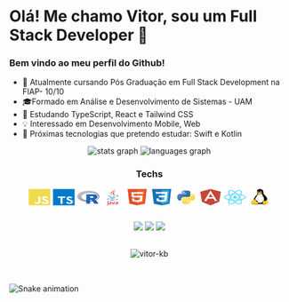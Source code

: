 # Olá! Me chamo Vitor, sou um Full Stack Developer 👋
<div>
<h3>Bem vindo ao meu perfil do Github!</h3>
</div>

- 🔭 Atualmente cursando Pós Graduação em Full Stack Development na FIAP- 10/10
- 🎓Formado em Análise e Desenvolvimento de Sistemas - UAM
- 🌱 Estudando TypeScript, React e Tailwind CSS
- 💡 Interessado em Desenvolvimento Mobile, Web
- 🎯 Próximas tecnologias que pretendo estudar: Swift e Kotlin


<div align="center">
  <img src="https://github-readme-stats.vercel.app/api?username=vitor-kb&hide_title=false&hide_rank=false&show_icons=true&include_all_commits=true&count_private=true&disable_animations=false&theme=dracula&locale=en&hide_border=false" height="150" alt="stats graph"  />
  <img src="https://github-readme-stats.vercel.app/api/top-langs?username=vitor-kb&locale=en&hide_title=false&layout=compact&card_width=320&langs_count=5&theme=dracula&hide_border=false" height="150" alt="languages graph"  />
</div>

  <div align="center">
  <h3>Techs</h3>
  <img align="center" alt="Vitor-Js" height="30" width="40" src="https://raw.githubusercontent.com/devicons/devicon/master/icons/javascript/javascript-plain.svg">
  <img align="center" alt="Vitor-TypeScript" height="30" width="40" src="https://raw.githubusercontent.com/devicons/devicon/master/icons/typescript/typescript-original.svg">
  <img align="center" alt="Vitor-R" height="30" width="40" src="https://raw.githubusercontent.com/devicons/devicon/master/icons/r/r-original.svg">
  <img align="center" alt="Vitor-Java" height="30" width="40" src="https://raw.githubusercontent.com/devicons/devicon/master/icons/java/java-original-wordmark.svg">
  <img align="center" alt="Vitor-HTML" height="30" width="40" src="https://raw.githubusercontent.com/devicons/devicon/master/icons/html5/html5-original.svg">
  <img align="center" alt="Vitor-CSS" height="30" width="40" src="https://raw.githubusercontent.com/devicons/devicon/master/icons/css3/css3-original.svg">
  <img align="center" alt="Vitor-Python" height="30" width="40" src="https://raw.githubusercontent.com/devicons/devicon/master/icons/python/python-original.svg">
  <img align="center" alt="Vitor-Angular" height="30" width="40" src="https://raw.githubusercontent.com/devicons/devicon/master/icons/angularjs/angularjs-plain.svg">
  <img align="center" alt="Vitor-React" height="30" width="40" src="https://raw.githubusercontent.com/devicons/devicon/master/icons/react/react-original.svg">
  <img align="center" alt="Vitor-Linux" height="30" width="40" src="https://raw.githubusercontent.com/devicons/devicon/master/icons/linux/linux-original.svg">
</div>

##
  <div align="center"> 
  <a href = "mailto:vitorbassani1@gmail.com"><img src="https://img.shields.io/badge/-Gmail-%23333?style=for-the-badge&logo=gmail&logoColor=white" target="_blank"></a>
  <a href="https://www.linkedin.com/in/vitor-bassani-1b2a2b190/" target="_blank"><img src="https://img.shields.io/badge/-LinkedIn-%230077B5?style=for-the-badge&logo=linkedin&logoColor=white" target="_blank"></a>
  <a href="https://github.com/vitor-kb?tab=followers"><img height="28" src="https://img.shields.io/github/followers/vitor-kb.svg?style=social&label=Follow&maxAge=2592000" target="_blank"></a>
</div>

##
  <p align="center"> <img src="https://komarev.com/ghpvc/?username=vitor-kb&label=Profile%20views&color=0e75b6&style=flat" alt="vitor-kb"/> </p>

##
<br clear="both">

<img src="https://raw.githubusercontent.com/vitor-kb/vitor-kb/output/snake.svg" alt="Snake animation" />
